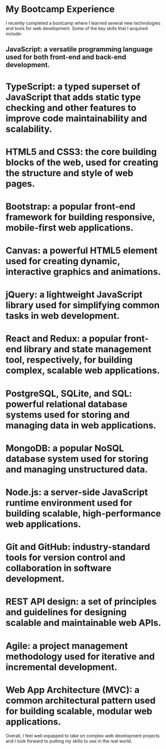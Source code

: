 # My Bootcamp Experience
I recently completed a bootcamp where I learned several new technologies and tools for web development. Some of the key skills that I acquired include:

## JavaScript: a versatile programming language used for both front-end and back-end development.
#  TypeScript: a typed superset of JavaScript that adds static type checking and other features to improve code maintainability and scalability.
#  HTML5 and CSS3: the core building blocks of the web, used for creating the structure and style of web pages.
#  Bootstrap: a popular front-end framework for building responsive, mobile-first web applications.
#  Canvas: a powerful HTML5 element used for creating dynamic, interactive graphics and animations.
#  jQuery: a lightweight JavaScript library used for simplifying common tasks in web development.
#  React and Redux: a popular front-end library and state management tool, respectively, for building complex, scalable web applications.
#  PostgreSQL, SQLite, and SQL: powerful relational database systems used for storing and managing data in web applications.
#  MongoDB: a popular NoSQL database system used for storing and managing unstructured data.
#  Node.js: a server-side JavaScript runtime environment used for building scalable, high-performance web applications.
#  Git and GitHub: industry-standard tools for version control and collaboration in software development.
#  REST API design: a set of principles and guidelines for designing scalable and maintainable web APIs.
#  Agile: a project management methodology used for iterative and incremental development.
#  Web App Architecture (MVC): a common architectural pattern used for building scalable, modular web applications.

Overall, I feel well-equipped to take on complex web development projects and I look forward to putting my skills to use in the real world.
